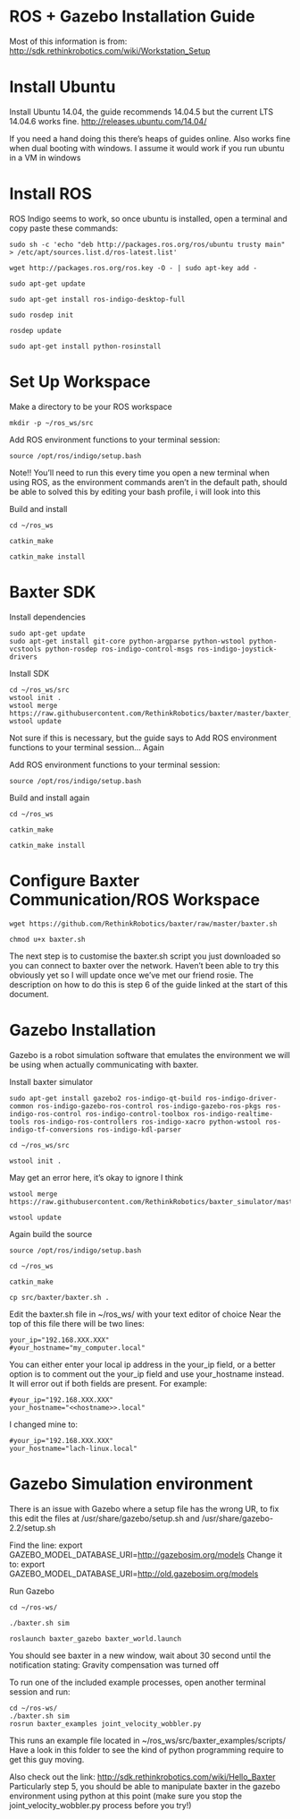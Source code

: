 # ROS + Gazebo Installation Guide
 
 Most of this information is from: http://sdk.rethinkrobotics.com/wiki/Workstation_Setup

# Install Ubuntu

Install Ubuntu 14.04, the guide recommends 14.04.5 but the current LTS 14.04.6 works fine.
http://releases.ubuntu.com/14.04/

If you need a hand doing this there’s heaps of guides online. Also works fine when dual booting with windows. I assume it would work if you run ubuntu in a VM in windows

# Install ROS

ROS Indigo seems to work, so once ubuntu is installed, open a terminal and copy paste these commands:

    sudo sh -c 'echo "deb http://packages.ros.org/ros/ubuntu trusty main" > /etc/apt/sources.list.d/ros-latest.list'

    wget http://packages.ros.org/ros.key -O - | sudo apt-key add -

    sudo apt-get update

    sudo apt-get install ros-indigo-desktop-full

    sudo rosdep init

    rosdep update

    sudo apt-get install python-rosinstall

# Set Up Workspace

Make a directory to be your ROS workspace
    
    mkdir -p ~/ros_ws/src


Add ROS environment functions to your terminal session:

    source /opt/ros/indigo/setup.bash
    
Note!! You’ll need to run this every time you open a new terminal when using ROS, as the environment commands aren’t in the default path, should be able to solved this by editing your bash profile, i will look into this

Build and install
    
    cd ~/ros_ws
    
    catkin_make
    
    catkin_make install

# Baxter SDK

Install dependencies

    sudo apt-get update
    sudo apt-get install git-core python-argparse python-wstool python-vcstools python-rosdep ros-indigo-control-msgs ros-indigo-joystick-drivers

Install SDK

    cd ~/ros_ws/src
    wstool init .
    wstool merge https://raw.githubusercontent.com/RethinkRobotics/baxter/master/baxter_sdk.rosinstall
    wstool update

Not sure if this is necessary, but the guide says to Add ROS environment functions to your terminal session… Again

Add ROS environment functions to your terminal session:

    source /opt/ros/indigo/setup.bash

Build and install again

    cd ~/ros_ws

    catkin_make
    
    catkin_make install

# Configure Baxter Communication/ROS Workspace

    wget https://github.com/RethinkRobotics/baxter/raw/master/baxter.sh

    chmod u+x baxter.sh

The next step is to customise the baxter.sh script you just downloaded so you can connect to baxter over the network. Haven’t been able to try this obviously yet so I will update once we’ve met our friend rosie. The description on how to do this is step 6 of the guide linked at the start of this document.

# Gazebo Installation

Gazebo is a robot simulation software that emulates the environment we will be using when actually communicating with baxter.

Install baxter simulator

    sudo apt-get install gazebo2 ros-indigo-qt-build ros-indigo-driver-common ros-indigo-gazebo-ros-control ros-indigo-gazebo-ros-pkgs ros-indigo-ros-control ros-indigo-control-toolbox ros-indigo-realtime-tools ros-indigo-ros-controllers ros-indigo-xacro python-wstool ros-indigo-tf-conversions ros-indigo-kdl-parser

    cd ~/ros_ws/src

    wstool init .

May get an error here, it’s okay to ignore I think

    wstool merge https://raw.githubusercontent.com/RethinkRobotics/baxter_simulator/master/baxter_simulator.rosinstall

    wstool update

Again build the source

    source /opt/ros/indigo/setup.bash

    cd ~/ros_ws

    catkin_make

    cp src/baxter/baxter.sh .

Edit the baxter.sh file in ~/ros_ws/ with your text editor of choice
Near the top of this file there will be two lines:

    your_ip="192.168.XXX.XXX"
    #your_hostname="my_computer.local"

You can either enter your local ip address in the your_ip field, or a better option is to comment out the your_ip field and use your_hostname instead. It will error out if both fields are present. For example:

    #your_ip="192.168.XXX.XXX"
    your_hostname="<<hostname>>.local"

I changed mine to:

    #your_ip="192.168.XXX.XXX"
    your_hostname="lach-linux.local"

# Gazebo Simulation environment

There is an issue with Gazebo where a setup file has the wrong UR, to fix this edit the files at /usr/share/gazebo/setup.sh and /usr/share/gazebo-2.2/setup.sh

Find the line:
    export GAZEBO_MODEL_DATABASE_URI=http://gazebosim.org/models
Change it to:
    export GAZEBO_MODEL_DATABASE_URI=http://old.gazebosim.org/models

Run Gazebo

    cd ~/ros-ws/

    ./baxter.sh sim

    roslaunch baxter_gazebo baxter_world.launch

You should see baxter in a new window, wait about 30 second until the notification stating: Gravity compensation was turned off

To run one of the included example processes, open another terminal session and run:

    cd ~/ros-ws/
    ./baxter.sh sim
    rosrun baxter_examples joint_velocity_wobbler.py

This runs an example file located in ~/ros_ws/src/baxter_examples/scripts/
Have a look in this folder to see the kind of python programming require to get this guy moving.

Also check out the link: http://sdk.rethinkrobotics.com/wiki/Hello_Baxter
Particularly step 5, you should be able to manipulate baxter in the gazebo environment using python at this point (make sure you stop the joint_velocity_wobbler.py process before you try!)